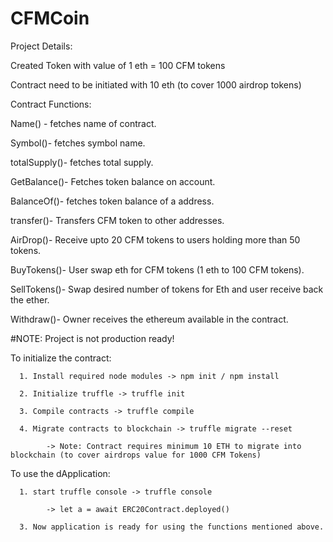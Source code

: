 # CFMCoin

Project Details:

Created Token with value of 1 eth = 100 CFM tokens

Contract need to be initiated with 10 eth (to cover 1000 airdrop tokens)

Contract Functions:

  Name() - fetches name of contract.
	
  Symbol()- fetches symbol name.
	
  totalSupply()- fetches total supply.
	
  GetBalance()- Fetches token balance on account.
	
  BalanceOf()- fetches token balance of a address.
  
  transfer()- Transfers CFM token to other addresses.
	
  AirDrop()- Receive upto 20 CFM tokens to users holding more than 50 tokens.
	
  BuyTokens()- User swap eth for CFM tokens (1 eth to 100 CFM tokens).
	
  SellTokens()- Swap desired number of tokens for Eth and user receive back the ether.
	
  Withdraw()- Owner receives the ethereum available in the contract. 
  
  #NOTE: Project is not production ready!
  
  To initialize the contract:
	
      1. Install required node modules -> npm init / npm install
			
      2. Initialize truffle -> truffle init
			
      3. Compile contracts -> truffle compile
			
      4. Migrate contracts to blockchain -> truffle migrate --reset
			
            -> Note: Contract requires minimum 10 ETH to migrate into blockchain (to cover airdrops value for 1000 CFM Tokens)
						
 To use the dApplication:
 
      1. start truffle console -> truffle console
			
      		-> let a = await ERC20Contract.deployed()
			
      3. Now application is ready for using the functions mentioned above.
